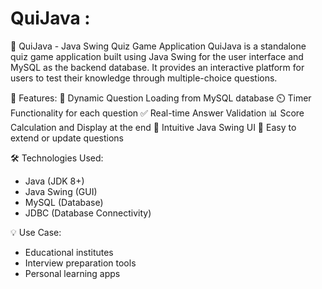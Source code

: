 # QuiJava :
🧠 QuiJava - Java Swing Quiz Game Application QuiJava is a standalone quiz game application built using Java Swing for the user interface and MySQL as the backend database. It provides an interactive platform for users to test their knowledge through multiple-choice questions.

🔑 Features:
🧾 Dynamic Question Loading from MySQL database
⏲️ Timer Functionality for each question
✅ Real-time Answer Validation
📊 Score Calculation and Display at the end
🎨 Intuitive Java Swing UI
🔄 Easy to extend or update questions

🛠️ Technologies Used:
* Java (JDK 8+)
* Java Swing (GUI)
* MySQL (Database)
* JDBC (Database Connectivity)
  
💡 Use Case:
* Educational institutes
* Interview preparation tools
* Personal learning apps
